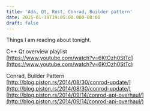 ```yaml
---
title: 'Ada, Qt, Rust, Conrad, Builder pattern'
date: 2015-01-19T19:05:00.000-08:00
draft: false
---
```


Things I am reading about tonight.  
  
C++ Qt overview playlist  
[https://www.youtube.com/watch?v=6KtOzh0StTc](https://www.youtube.com/watch?v=6KtOzh0StTc)  
  
Conrad, Builder Pattern  
[http://blog.piston.rs/2014/08/30/conrod-update/](http://blog.piston.rs/2014/08/30/conrod-update/)  
[http://blog.piston.rs/2014/09/14/conrod-api-overhaul/](http://blog.piston.rs/2014/09/14/conrod-api-overhaul/)